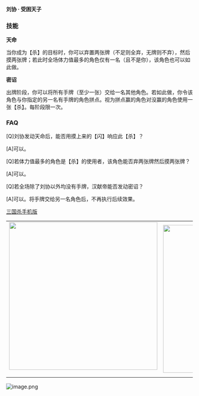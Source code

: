 
#### 刘协 · 受困天子  

### 技能

**天命**

当你成为【杀】的目标时，你可以弃置两张牌（不足则全弃，无牌则不弃），然后摸两张牌；若此时全场体力值最多的角色仅有一名（且不是你），该角色也可以如此做。

**密诏**

出牌阶段，你可以将所有手牌（至少一张）交给一名其他角色。若如此做，你令该角色与你指定的另一名有手牌的角色拼点。视为拼点赢的角色对没赢的角色使用一张【杀】。每阶段限一次。

### FAQ

[Q]刘协发动天命后，能否用摸上来的【闪】响应此【杀】？

[A]可以。

[Q]若体力值最多的角色是【杀】的使用者，该角色能否弃两张牌然后摸两张牌？

[A]可以。



[Q]若全场除了刘协以外均没有手牌，汉献帝能否发动密诏？

[A]可以。将手牌交给另一名角色后，不再执行后续效果。


 [三国杀手机版](https://apps.apple.com/cn/app/%E4%B8%89%E5%9B%BD%E6%9D%80%E9%97%AE%E9%A2%98%E7%AD%94%E7%96%91/id527602078)
    <div style="text-align: center"><table><tr>
    <td style="text-align: center">
<img src="https://is4-ssl.mzstatic.com/image/thumb/PurpleSource116/v4/1b/38/06/1b380673-fa07-7d70-76af-cc625e8e7894/97f20edf-1616-4b93-9e88-fbaebfe22faf_page-0.jpg/460x0w.webp" height="400">
</td>
<td style="text-align: center">
<img src="https://is5-ssl.mzstatic.com/image/thumb/PurpleSource126/v4/f6/ae/05/f6ae053d-def3-e9be-a991-74954202adad/7a500a3f-0dc0-4c7a-8287-6eed7e11d2b4_page-1.jpg/460x0w.webp" height="400">
</td>
<td style="text-align: center">
<img src="https://is2-ssl.mzstatic.com/image/thumb/PurpleSource126/v4/f3/38/97/f33897de-2a22-ec13-1832-60c35c10fe7c/7fbfdcd6-9f03-45ce-8dc1-bad59b0e5f5d_page-2.jpg/460x0w.webp" height="400">
</td>
<td style="text-align: center">
<img src="https://is2-ssl.mzstatic.com/image/thumb/PurpleSource116/v4/7c/bf/db/7cbfdbb7-8d99-a661-c3a7-bc4e3fdb840a/5e805d5e-b991-4341-bdf6-233a5dd8d703_page-3.jpg/460x0w.webp" height="400">
</td>
</tr>
</table>
</div>
    
 ![image.png](https://s2.loli.net/2022/01/10/Z85EF3hBpvU41oI.png)
